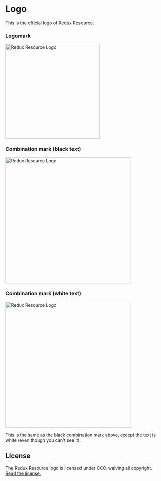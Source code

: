 # Logo

This is the official logo of Redux Resource.

### Logomark

<img src='https://raw.githubusercontent.com/jmeas/redux-resource/master/logo/logomark.png' alt='Redux Resource Logo' width='300'>

### Combination mark (black text)

<img src='https://raw.githubusercontent.com/jmeas/redux-resource/master/logo/combination-mark.png' alt='Redux Resource Logo' width='400'>

### Combination mark (white text)

<img src='https://raw.githubusercontent.com/jmeas/redux-resource/master/logo/combination-mark-white.png' alt='Redux Resource Logo' width='400'>

This is the same as the black combination mark above, except the text is white (even though you can't see it).

## License

The Redux Resource logo is licensed under CC0, waiving all copyright.  
[Read the license.](../LICENSE-logo.md)
